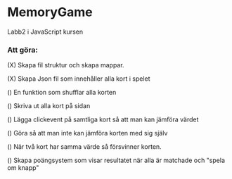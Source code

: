 # MemoryGame
Labb2 i JavaScript kursen


### Att göra:
(X) Skapa fil struktur och skapa mappar. 

(X) Skapa Json fil som innehåller alla kort i spelet

() En funktion som shufflar alla korten

() Skriva ut alla kort på sidan

() Lägga clickevent på samtliga kort så att man kan jämföra värdet

() Göra så att man inte kan jämföra korten med sig själv

() När två kort har samma värde så försvinner korten.

() Skapa poängsystem som visar resultatet när alla är matchade och "spela om knapp"

